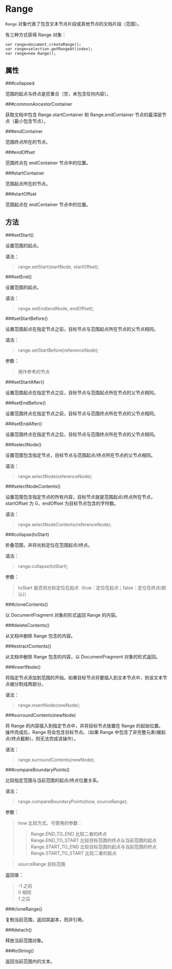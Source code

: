 Range
=====

`Range` 对象代表了包含文本节点片段或其他节点的文档片段（范围）。

有三种方式获得 Range 对象：

	var range=document.createRange();
	var range=selection.getRangeAt(index);
	var range=new Range();

属性
----

###collapsed

范围的起点与终点是否重合（空，未包含任何内容）。

###commonAncestorContainer

获取文档中包含 Range.startContainer 和 Range.endContainer 节点的最深层节点（最小包含节点）。

###endContainer

范围终点所在的节点。

###endOffset

范围终点在 endContainer 节点中的位置。

###startContainer

范围起点所在的节点。

###startOffset

范围起点在 endContainer 节点中的位置。

方法
----

###setStart()

设置范围的起点。

语法：
>range.setStart(startNode, startOffset);

###setEnd()

设置范围的起点。

语法：
>range.setEnd(endNode, endOffset);

###setStartBefore()

设置范围起点在指定节点之前，目标节点与范围起点所在节点的父节点相同。

语法：
>range.setStartBefore(referenceNode);

参数：
>用作参考的节点

###setStartAfter()

设置范围起点在指定节点之后，目标节点与范围起点所在节点的父节点相同。

###setEndBefore()

设置范围终点在指定节点之前，目标节点与范围终点所在节点的父节点相同。

###setEndAfter()

设置范围终点在指定节点之后，目标节点与范围终点所在节点的父节点相同。

###selectNode()

设置范围包含指定节点，目标节点与范围起点/终点所在节点的父节点相同。

语法：
>range.selectNode(referenceNode);

###selectNodeContents()

设置范围包含指定节点的所有内容，目标节点就是范围起点/终点所在节点，startOffset 为 0，endOffset 为目标节点包含的字符数。

语法：
>range.selectNodeContents(referenceNode);

###collapse(toStart)

折叠范围，并将光标定位在范围起点/终点。

语法：
>range.collapse(toStart);

参数：
>toStart 是否将光标定位在起点（true：定位在起点；false：定位在终点(默认)）

###cloneContents()

以 DocumentFragment 对象的形式返回 Range 的内容。

###deleteContents()

从文档中删除 Range 包含的内容。

###extractContents()

从文档中删除 Range 包含的内容，以 DocumentFragment 对象的形式返回。

###insertNode()

将指定节点添加到范围的开始。如果目标节点将要插入到文本节点中，则该文本节点被分割成两部分。

语法：
>range.insertNode(newNode);

###surroundContents(newNode)

将 Range 的内容插入到指定节点中，并将目标节点放置在 Range 的起始位置。操作完成后，Range 将会包含目标节点。（如果 Range 中包含了非完整元素(被起点/终点截断)，则无法完成该操作）。

语法：
>range.surroundContents(newNode);

###compareBoundaryPoints()

比较指定范围与当前范围的起点/终点位置关系。

语法：
>range.compareBoundaryPoints(how, sourceRange);

参数：
>how 比较方式。可使用的参数：
>>Range.END_TO_END 比较二者的终点  
>>Range.END_TO_START 比较目标范围的终点与当前范围的起点  
>>Range.START_TO_END 比较目标范围的起点与当前范围的终点  
>>Range.START_TO_START 比较二者的起点

>sourceRange 目标范围

返回值：
>-1 之前  
>0 相同  
>1 之后

###cloneRange()

复制当前范围，返回其副本，而非引用。

###detach()

释放当前范围对象。

###toString()

返回当前范围内的文本。

###

###

###

###

###